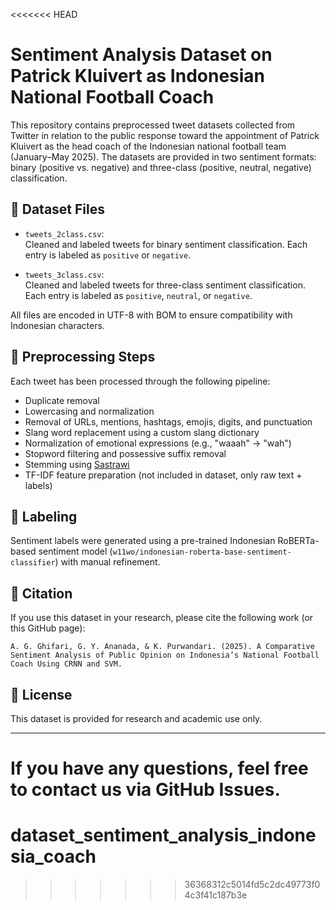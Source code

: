 <<<<<<< HEAD

# Sentiment Analysis Dataset on Patrick Kluivert as Indonesian National Football Coach

This repository contains preprocessed tweet datasets collected from Twitter in relation to the public response toward the appointment of Patrick Kluivert as the head coach of the Indonesian national football team (January–May 2025). The datasets are provided in two sentiment formats: binary (positive vs. negative) and three-class (positive, neutral, negative) classification.

## 📁 Dataset Files

- `tweets_2class.csv`:  
  Cleaned and labeled tweets for binary sentiment classification. Each entry is labeled as `positive` or `negative`.

- `tweets_3class.csv`:  
  Cleaned and labeled tweets for three-class sentiment classification. Each entry is labeled as `positive`, `neutral`, or `negative`.

All files are encoded in UTF-8 with BOM to ensure compatibility with Indonesian characters.

## 🧹 Preprocessing Steps

Each tweet has been processed through the following pipeline:
- Duplicate removal
- Lowercasing and normalization
- Removal of URLs, mentions, hashtags, emojis, digits, and punctuation
- Slang word replacement using a custom slang dictionary
- Normalization of emotional expressions (e.g., "waaah" → "wah")
- Stopword filtering and possessive suffix removal
- Stemming using [Sastrawi](https://github.com/har07/PySastrawi)
- TF-IDF feature preparation (not included in dataset, only raw text + labels)

## 🧠 Labeling

Sentiment labels were generated using a pre-trained Indonesian RoBERTa-based sentiment model (`w11wo/indonesian-roberta-base-sentiment-classifier`) with manual refinement.

## 🔗 Citation

If you use this dataset in your research, please cite the following work (or this GitHub page):

```
A. G. Ghifari, G. Y. Ananada, & K. Purwandari. (2025). A Comparative Sentiment Analysis of Public Opinion on Indonesia’s National Football Coach Using CRNN and SVM.
```

## 📜 License

This dataset is provided for research and academic use only.

---

If you have any questions, feel free to contact us via GitHub Issues.
=======
# dataset_sentiment_analysis_indonesia_coach
>>>>>>> 36368312c5014fd5c2dc49773f04c3f41c187b3e
